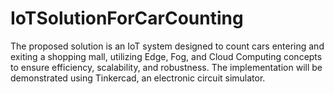 # IoTSolutionForCarCounting
The proposed solution is an IoT system designed to count cars entering and exiting a shopping mall, utilizing Edge, Fog, and Cloud Computing concepts to ensure efficiency, scalability, and robustness. The implementation will be demonstrated using Tinkercad, an electronic circuit simulator.
